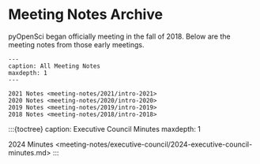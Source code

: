# Meeting Notes Archive

pyOpenSci began officially meeting in the fall of 2018. Below
are the meeting notes from those early meetings.

```{toctree}
---
caption: All Meeting Notes
maxdepth: 1
---

2021 Notes <meeting-notes/2021/intro-2021>
2020 Notes <meeting-notes/2020/intro-2020>
2019 Notes <meeting-notes/2019/intro-2019>
2018 Notes <meeting-notes/2018/intro-2018>
```

:::{toctree}
caption: Executive Council Minutes
maxdepth: 1

2024 Minutes <meeting-notes/executive-council/2024-executive-council-minutes.md>
:::

